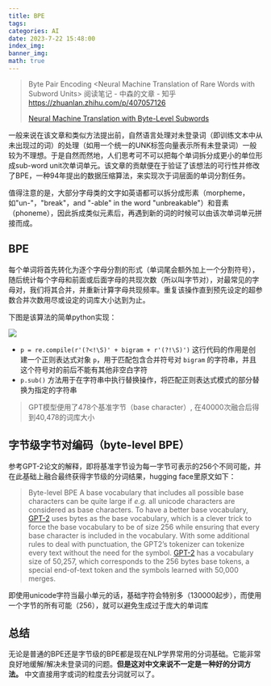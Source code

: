 ```yaml
---
title: BPE
tags: 
categories: AI
date: 2023-7-22 15:48:00
index_img:
banner_img:
math: true
---
```


> Byte Pair Encoding \<Neural Machine Translation of Rare Words with Subword Units\> 阅读笔记 - 中森的文章 - 知乎 https://zhuanlan.zhihu.com/p/407057126
>
> [Neural Machine Translation with Byte-Level Subwords](https://arxiv.org/abs/1909.03341)



一般来说在该文章和类似方法提出前，自然语言处理对未登录词（即训练文本中从未出现过的词）的处理（如用一个统一的UNK标签向量表示所有未登录词）一般较为不理想。于是自然而然地，人们思考可不可以把每个单词拆分成更小的单位形成sub-word unit次单词单元。该文章的贡献便在于验证了该想法的可行性并修改了BPE，一种94年提出的数据压缩算法，来实现次于词层面的单词分割任务。

值得注意的是，大部分字母类的文字如英语都可以拆分成形素（morpheme，如"un-"，"break"，and "-able" in the word "unbreakable"）和音素（phoneme），因此拆成类似元素后，再遇到新的词的时候可以由该次单词单元拼接而成。



## BPE

每个单词将首先转化为逐个字母分割的形式（单词尾会额外加上一个分割符号），随后统计每个字母和前面或后面字母的共现次数（所以叫字节对），对最常见的字母对，我们将其合并，并重新计算字母共现频率。重复该操作直到预先设定的超参数合并次数用尽或设定的词库大小达到为止。

下图是该算法的简单python实现：

![](http://longls777.oss-cn-beijing.aliyuncs.com/img/v2-fae243b0f476ded326c38d7e752c07d7_720w.webp)

- `p = re.compile(r'(?<!\S)' + bigram + r'(?!\S)')` 这行代码的作用是创建一个正则表达式对象 `p`，用于匹配包含合并符号对 `bigram` 的字符串，并且这个符号对的前后不能有其他非空白字符
- `p.sub()` 方法用于在字符串中执行替换操作，将匹配正则表达式模式的部分替换为指定的字符串

> GPT模型便用了478个基准字节（base character）, 在40000次融合后得到40,478的词库大小

## 字节级字节对编码（byte-level BPE）

参考GPT-2论文的解释，即将基准字节设为每一字节可表示的256个不同可能，并在此基础上融合最终获得字节级的分词结果，hugging face里原文如下：

> Byte-level BPE
> A base vocabulary that includes all possible base characters can be quite large if *e.g.* all unicode characters are considered as base characters. To have a better base vocabulary, [GPT-2](https://link.zhihu.com/?target=https%3A//cdn.openai.com/better-language-models/language_models_are_unsupervised_multitask_learners.pdf) uses bytes as the base vocabulary, which is a clever trick to force the base vocabulary to be of size 256 while ensuring that every base character is included in the vocabulary. With some additional rules to deal with punctuation, the GPT2’s tokenizer can tokenize every text without the need for the <unk> symbol. [GPT-2](https://link.zhihu.com/?target=https%3A//huggingface.co/transformers/model_doc/gpt.html) has a vocabulary size of 50,257, which corresponds to the 256 bytes base tokens, a special end-of-text token and the symbols learned with 50,000 merges.

即使用unicode字符当最小单元的话，基础字符会特别多（130000起步），而使用一个字节的所有可能（256），就可以避免生成过于庞大的单词库



## 总结

无论是普通的BPE还是字节级的BPE都是现在NLP学界常用的分词基础。它能非常良好地缓解/解决未登录词的问题。**但是这对中文来说不一定是一种好的分词方法。** 中文直接用字或词的粒度去分词就可以了。



